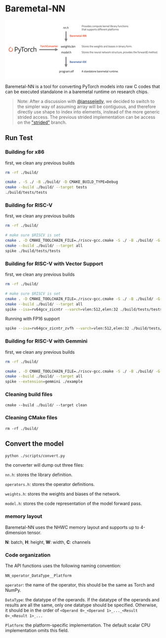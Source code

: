 # Baremetal-NN

![](docs/overview.png)

Baremetal-NN is a tool for converting PyTorch models into raw C codes that can be executed standalone in a baremetal runtime on research chips. 

> Note:
> After a discussion with [@iansseijelly](https://github.com/iansseijelly), we decided to switch to the simpler way of assuming array will be contiguous, and therefore directly use shape to index into elements, instead of the more generic strided access. The previous strided implementation can be access on the ["strided"](https://github.com/ucb-bar/Baremetal-NN/tree/strided) branch.


## Run Test

### Building for x86

first, we clean any previous builds

```bash
rm -rf ./build/
```

```bash
cmake . -S ./ -B ./build/ -D CMAKE_BUILD_TYPE=Debug
cmake --build ./build/ --target tests
./build/tests/tests
```

### Building for RISC-V

first, we clean any previous builds

```bash
rm -rf ./build/
```

```bash
# make sure $RISCV is set
cmake . -D CMAKE_TOOLCHAIN_FILE=./riscv-gcc.cmake -S ./ -B ./build/ -G "Unix Makefiles" -D CMAKE_BUILD_TYPE=Debug
cmake --build ./build/ --target all
spike ./build/tests/tests 
```

### Building for RISC-V with Vector Support

first, we clean any previous builds

```bash
rm -rf ./build/
```

```bash
# make sure $RISCV is set
cmake . -D CMAKE_TOOLCHAIN_FILE=./riscv-gcc.cmake -S ./ -B ./build/ -G "Unix Makefiles" -D CMAKE_BUILD_TYPE=Debug -D RVV=ON
cmake --build ./build/ --target all
spike --isa=rv64gcv_zicntr --varch=vlen:512,elen:32 ./build/tests/tests
```

Running with FP16 support

```bash
spike --isa=rv64gcv_zicntr_zvfh --varch=vlen:512,elen:32 ./build/tests/tests
```

### Building for RISC-V with Gemmini

first, we clean any previous builds

```bash
rm -rf ./build/
```

```bash
cmake . -D CMAKE_TOOLCHAIN_FILE=./riscv-gcc.cmake -S ./ -B ./build/ -G "Unix Makefiles" -D CMAKE_BUILD_TYPE=Debug -D GEMMINI=ON
cmake --build ./build/ --target all
spike --extension=gemmini ./example
```

### Cleaning build files

```
cmake --build ./build/ --target clean
```

### Cleaning CMake files

```
rm -rf ./build/
```


## Convert the model

```bash
python ./scripts/convert.py
```

the converter will dump out three files:

`nn.h`: stores the library definition.

`operators.h`: stores the operator definitions.

`weights.h`: stores the weights and biases of the network.

`model.h`: stores the code representation of the model forward pass.



### memory layout

Baremetal-NN uses the NHWC memory layout and supports up to 4-dimension tensor.

**N**: batch, **H**: height, **W**: width, **C**: channels

### Code organization

The API functions uses the following naming convention:

`NN_operator_DataType__Platform`

`operator`: the name of the operator, this should be the same as Torch and NumPy.

`DataType`: the datatype of the operands. If the datatype of the operands and results are all the same, only one datatype should be specified. Otherwise, it should be in the order of `<Operand 0>_<Operand 1>_..._<Result 0>_<Result 1>_...`

`Platform`: the platform-specific implementation. The default scalar CPU implementation omits this field.
